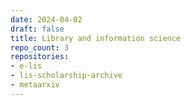 ```yaml
---
date: 2024-04-02
draft: false
title: Library and information science
repo_count: 3
repositories:
- e-lis
- lis-scholarship-archive
- metaarxiv
---
```



